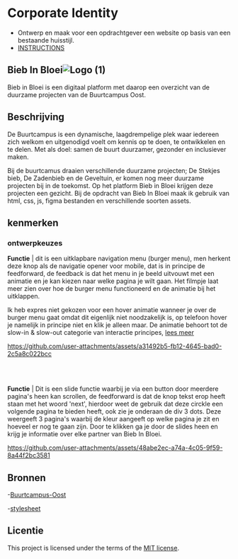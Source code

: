 # Corporate Identity

- Ontwerp en maak voor een opdrachtgever een website op basis van een bestaande huisstijl.
- [INSTRUCTIONS](https://github.com/fdnd-task/look-and-feel-corporate-identity/blob/main/docs/INSTRUCTIONS.md)

## Bieb In Bloei![Logo (1)](https://github.com/user-attachments/assets/ec09d484-d12f-448e-b94a-bf76deaa058b)
Bieb in Bloei is een digitaal platform met daarop een overzicht van de duurzame projecten van de Buurtcampus Oost.

## Beschrijving
De Buurtcampus is een dynamische, laagdrempelige plek waar iedereen zich welkom en uitgenodigd voelt om kennis op te doen, te ontwikkelen en te delen. Met als doel: samen de buurt duurzamer, gezonder en inclusiever maken.

Bij de buurtcamus draaien verschillende duurzame projecten; De Stekjes bieb, De Zadenbieb en de Geveltuin, er komen nog meer duurzame projecten bij in de toekomst. Op het platform Bieb in Bloei krijgen deze projecten een gezicht. Bij de opdracht van Bieb In Bloei maak ik gebruik van html, css, js, figma bestanden en verschillende soorten assets.

## kenmerken 

### ontwerpkeuzes
**Functie** | dit is een uitklapbare navigation menu (burger menu), men herkent deze knop als de navigatie opener voor mobile, dat is in principe de feedforward, de feedback is dat het menu in je beeld uitvouwt met een animatie en je kan kiezen naar welke pagina je wilt gaan. Het filmpje laat meer zien over hoe de burger menu functioneerd en de animatie bij het uitklappen. 

Ik heb expres niet gekozen voor een hover animatie wanneer je over de burger menu gaat omdat dit eigenlijk niet noodzakelijk is, op telefoon hover je namelijk in principe niet en klik je alleen maar. De animatie behoort tot de slow-in & slow-out categorie van interactie principes, [lees meer](https://github.com/fdnd-task/the-startup-responsive-interactive-website/blob/main/docs/programming-user-interaction.md#opdracht-onderzoek-de-principes-30-minuten)

https://github.com/user-attachments/assets/a31492b5-fb12-4645-bad0-2c5a8c022bcc


<br><br>



**Functie** | Dit is een slide functie waarbij je via een button door meerdere pagina's heen kan scrollen, de feedforward is dat de knop tekst erop heeft staan met het woord 'next', hierdoor weet de gebruik dat deze circkle een volgende pagina te bieden heeft, ook zie je onderaan de div 3 dots. Deze weergeeft 3 pagina's waarbij de kleur aangeeft op welke pagina je zit en hoeveel er nog te gaan zijn. Door te klikken ga je door de slides heen en krijg je informatie over elke partner van Bieb In Bloei.

https://github.com/user-attachments/assets/48abe2ec-a74a-4c05-9f59-8a44f2bc3581



## Bronnen
-[Buurtcampus-Oost](https://github.com/fdnd-agency/buurtcampus-oost/tree/design-challenge)

-[stylesheet](https://kimnikitaschijf.github.io/look-and-feel-styleguide/)
## Licentie

This project is licensed under the terms of the [MIT license](./LICENSE).
